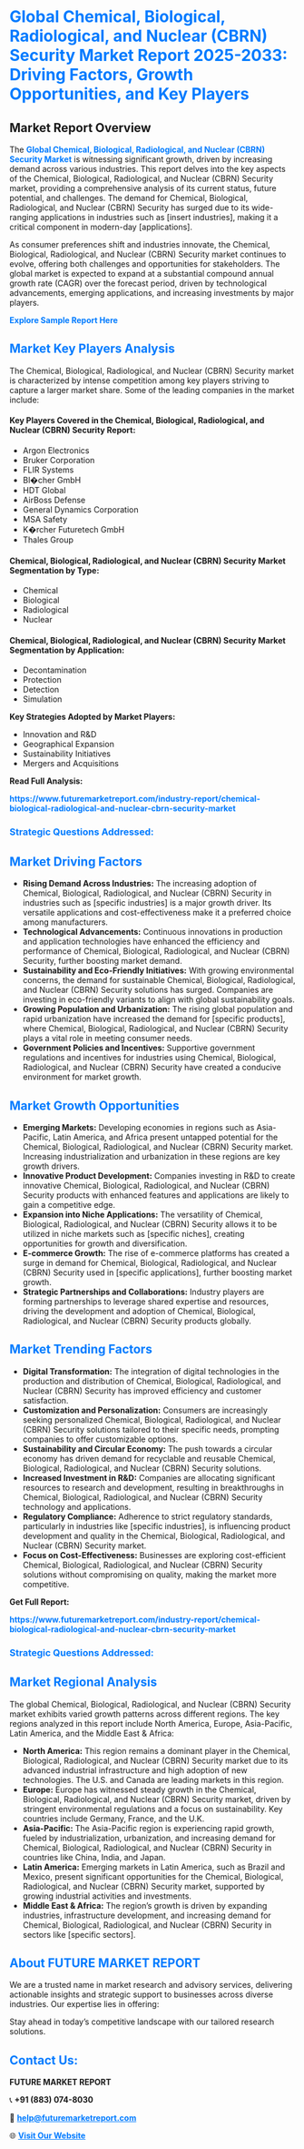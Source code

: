 <h1 style="color: #007BFF;">Global Chemical, Biological, Radiological, and Nuclear (CBRN) Security Market Report 2025-2033: Driving Factors, Growth Opportunities, and Key Players</h1>

<section id="overview">
<h2>Market Report Overview</h2>
<p>The <a href="https://www.futuremarketreport.com/industry-report/chemical-biological-radiological-and-nuclear-cbrn-security-market" style="color: #007BFF; text-decoration: none;"><strong>Global Chemical, Biological, Radiological, and Nuclear (CBRN) Security Market</strong></a> is witnessing significant growth, driven by increasing demand across various industries. This report delves into the key aspects of the Chemical, Biological, Radiological, and Nuclear (CBRN) Security market, providing a comprehensive analysis of its current status, future potential, and challenges. The demand for Chemical, Biological, Radiological, and Nuclear (CBRN) Security has surged due to its wide-ranging applications in industries such as [insert industries], making it a critical component in modern-day [applications].</p>
<p>As consumer preferences shift and industries innovate, the Chemical, Biological, Radiological, and Nuclear (CBRN) Security market continues to evolve, offering both challenges and opportunities for stakeholders. The global market is expected to expand at a substantial compound annual growth rate (CAGR) over the forecast period, driven by technological advancements, emerging applications, and increasing investments by major players.</p>
</section>

<section id="overview">
<p><a href="https://www.futuremarketreport.com/request-sample/reportId=41948" style="color: #007BFF; text-decoration: none;"><strong>Explore Sample Report Here</strong></a></p>
</section>

<section id="key-players">
<h2 style="color: #007BFF;">Market Key Players Analysis</h2>
<p>The Chemical, Biological, Radiological, and Nuclear (CBRN) Security market is characterized by intense competition among key players striving to capture a larger market share. Some of the leading companies in the market include:</p>
<h4>Key Players Covered in the Chemical, Biological, Radiological, and Nuclear (CBRN) Security Report:</h4>
<ul><li>Argon Electronics</li><li>Bruker Corporation</li><li>FLIR Systems</li><li>Bl�cher GmbH</li><li>HDT Global</li><li>AirBoss Defense</li><li>General Dynamics Corporation</li><li>MSA Safety</li><li>K�rcher Futuretech GmbH</li><li>Thales Group</li></ul>
<h4>Chemical, Biological, Radiological, and Nuclear (CBRN) Security Market Segmentation by Type:</h4>
<ul><li>Chemical</li><li>Biological</li><li>Radiological</li><li>Nuclear</li></ul>

<h4>Chemical, Biological, Radiological, and Nuclear (CBRN) Security Market Segmentation by Application:</h4>
<ul><li>Decontamination</li><li>Protection</li><li>Detection</li><li>Simulation</li></ul>
<p><strong>Key Strategies Adopted by Market Players:</strong></p>
<ul>
<li>Innovation and R&D</li>
<li>Geographical Expansion</li>
<li>Sustainability Initiatives</li>
<li>Mergers and Acquisitions</li>
</ul>
</section>

<section>
<p><strong>Read Full Analysis: </strong></p><a href="https://www.futuremarketreport.com/industry-report/chemical-biological-radiological-and-nuclear-cbrn-security-market" style="color: #007BFF; text-decoration: none;"><strong>https://www.futuremarketreport.com/industry-report/chemical-biological-radiological-and-nuclear-cbrn-security-market</strong></a>
<h3 style="color: #007BFF;">Strategic Questions Addressed:</h3>
</section>

<section id="driving-factors">
<h2 style="color: #007BFF;">Market Driving Factors</h2>
<ul>
<li><strong>Rising Demand Across Industries:</strong> The increasing adoption of Chemical, Biological, Radiological, and Nuclear (CBRN) Security in industries such as [specific industries] is a major growth driver. Its versatile applications and cost-effectiveness make it a preferred choice among manufacturers.</li>
<li><strong>Technological Advancements:</strong> Continuous innovations in production and application technologies have enhanced the efficiency and performance of Chemical, Biological, Radiological, and Nuclear (CBRN) Security, further boosting market demand.</li>
<li><strong>Sustainability and Eco-Friendly Initiatives:</strong> With growing environmental concerns, the demand for sustainable Chemical, Biological, Radiological, and Nuclear (CBRN) Security solutions has surged. Companies are investing in eco-friendly variants to align with global sustainability goals.</li>
<li><strong>Growing Population and Urbanization:</strong> The rising global population and rapid urbanization have increased the demand for [specific products], where Chemical, Biological, Radiological, and Nuclear (CBRN) Security plays a vital role in meeting consumer needs.</li>
<li><strong>Government Policies and Incentives:</strong> Supportive government regulations and incentives for industries using Chemical, Biological, Radiological, and Nuclear (CBRN) Security have created a conducive environment for market growth.</li>
</ul>
</section>

<section id="growth-opportunities">
<h2 style="color: #007BFF;">Market Growth Opportunities</h2>
<ul>
<li><strong>Emerging Markets:</strong> Developing economies in regions such as Asia-Pacific, Latin America, and Africa present untapped potential for the Chemical, Biological, Radiological, and Nuclear (CBRN) Security market. Increasing industrialization and urbanization in these regions are key growth drivers.</li>
<li><strong>Innovative Product Development:</strong> Companies investing in R&D to create innovative Chemical, Biological, Radiological, and Nuclear (CBRN) Security products with enhanced features and applications are likely to gain a competitive edge.</li>
<li><strong>Expansion into Niche Applications:</strong> The versatility of Chemical, Biological, Radiological, and Nuclear (CBRN) Security allows it to be utilized in niche markets such as [specific niches], creating opportunities for growth and diversification.</li>
<li><strong>E-commerce Growth:</strong> The rise of e-commerce platforms has created a surge in demand for Chemical, Biological, Radiological, and Nuclear (CBRN) Security used in [specific applications], further boosting market growth.</li>
<li><strong>Strategic Partnerships and Collaborations:</strong> Industry players are forming partnerships to leverage shared expertise and resources, driving the development and adoption of Chemical, Biological, Radiological, and Nuclear (CBRN) Security products globally.</li>
</ul>
</section>

<section id="trending-factors">
<h2 style="color: #007BFF;">Market Trending Factors</h2>
<ul>
<li><strong>Digital Transformation:</strong> The integration of digital technologies in the production and distribution of Chemical, Biological, Radiological, and Nuclear (CBRN) Security has improved efficiency and customer satisfaction.</li>
<li><strong>Customization and Personalization:</strong> Consumers are increasingly seeking personalized Chemical, Biological, Radiological, and Nuclear (CBRN) Security solutions tailored to their specific needs, prompting companies to offer customizable options.</li>
<li><strong>Sustainability and Circular Economy:</strong> The push towards a circular economy has driven demand for recyclable and reusable Chemical, Biological, Radiological, and Nuclear (CBRN) Security solutions.</li>
<li><strong>Increased Investment in R&D:</strong> Companies are allocating significant resources to research and development, resulting in breakthroughs in Chemical, Biological, Radiological, and Nuclear (CBRN) Security technology and applications.</li>
<li><strong>Regulatory Compliance:</strong> Adherence to strict regulatory standards, particularly in industries like [specific industries], is influencing product development and quality in the Chemical, Biological, Radiological, and Nuclear (CBRN) Security market.</li>
<li><strong>Focus on Cost-Effectiveness:</strong> Businesses are exploring cost-efficient Chemical, Biological, Radiological, and Nuclear (CBRN) Security solutions without compromising on quality, making the market more competitive.</li>
</ul>
</section>

<section>
<p><strong>Get Full Report: </strong></p><a href="https://www.futuremarketreport.com/industry-report/chemical-biological-radiological-and-nuclear-cbrn-security-market" style="color: #007BFF; text-decoration: none;"><strong>https://www.futuremarketreport.com/industry-report/chemical-biological-radiological-and-nuclear-cbrn-security-market</strong></a>
<h3 style="color: #007BFF;">Strategic Questions Addressed:</h3>
</section>


<section id="regional-analysis">
<h2 style="color: #007BFF;">Market Regional Analysis</h2>
<p>The global Chemical, Biological, Radiological, and Nuclear (CBRN) Security market exhibits varied growth patterns across different regions. The key regions analyzed in this report include North America, Europe, Asia-Pacific, Latin America, and the Middle East & Africa:</p>
<ul>
<li><strong>North America:</strong> This region remains a dominant player in the Chemical, Biological, Radiological, and Nuclear (CBRN) Security market due to its advanced industrial infrastructure and high adoption of new technologies. The U.S. and Canada are leading markets in this region.</li>
<li><strong>Europe:</strong> Europe has witnessed steady growth in the Chemical, Biological, Radiological, and Nuclear (CBRN) Security market, driven by stringent environmental regulations and a focus on sustainability. Key countries include Germany, France, and the U.K.</li>
<li><strong>Asia-Pacific:</strong> The Asia-Pacific region is experiencing rapid growth, fueled by industrialization, urbanization, and increasing demand for Chemical, Biological, Radiological, and Nuclear (CBRN) Security in countries like China, India, and Japan.</li>
<li><strong>Latin America:</strong> Emerging markets in Latin America, such as Brazil and Mexico, present significant opportunities for the Chemical, Biological, Radiological, and Nuclear (CBRN) Security market, supported by growing industrial activities and investments.</li>
<li><strong>Middle East & Africa:</strong> The region’s growth is driven by expanding industries, infrastructure development, and increasing demand for Chemical, Biological, Radiological, and Nuclear (CBRN) Security in sectors like [specific sectors].</li>
</ul>
</section>

<footer>
<h2 style="color: #007BFF;">About FUTURE MARKET REPORT</h2>
<p>We are a trusted name in market research and advisory services, delivering actionable insights and strategic support to businesses across diverse industries. Our expertise lies in offering:</p>

<p>Stay ahead in today’s competitive landscape with our tailored research solutions.</p>

<h2 style="color: #007BFF;">Contact Us:</h2>
<p><strong>FUTURE MARKET REPORT</strong></p>
<p>📞 <strong>+91 (883) 074-8030</strong></p>
<p>📧 <strong><a href="mailto:help@futuremarketreport.com" style="color: #007BFF;">help@futuremarketreport.com</a></strong></p>
<p>🌐 <strong><a href="https://www.futuremarketreport.com/" style="color: #007BFF;">Visit Our Website</a></strong></p>
</footer>